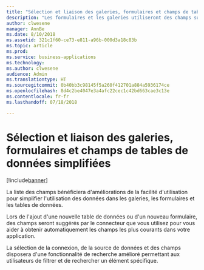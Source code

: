 ```yaml
---
title: "Sélection et liaison des galeries, formulaires et champs de tables de données simplifiées"
description: "Les formulaires et les galeries utiliseront des champs suggérés de votre source de données et fourniront des fonctionnalités de rechercher et de filtre améliorées."
author: clwesene
manager: AnnBe
ms.date: 8/10/2018
ms.assetid: 321c1f60-ce73-e811-a96b-000d3a18c83b
ms.topic: article
ms.prod: 
ms.service: business-applications
ms.technology: 
ms.author: clwesene
audience: Admin
ms.translationtype: HT
ms.sourcegitcommit: 0b40bb3c98145f5a260f412701a884a5936174ce
ms.openlocfilehash: 8d4c2be4047e3a4afc22cec1c42bd663cae3c13e
ms.contentlocale: fr-fr
ms.lasthandoff: 07/18/2018

---
```

# <a name="simplified-gallery-form-and-data-table-field-selection-and-binding"></a>Sélection et liaison des galeries, formulaires et champs de tables de données simplifiées


[!include[banner](../../includes/banner.md)]

La liste des champs bénéficiera d'améliorations de la facilité d'utilisation pour simplifier l'utilisation des données dans les galeries, les formulaires et les tables de données. 

Lors de l'ajout d'une nouvelle table de données ou d'un nouveau formulaire, des champs seront suggérés par le connecteur que vous utilisez pour vous aider à obtenir automatiquement les champs les plus courants dans votre application.

La sélection de la connexion, de la source de données et des champs disposera d'une fonctionnalité de recherche amélioré permettant aux utilisateurs de filtrer et de rechercher un élément spécifique.

